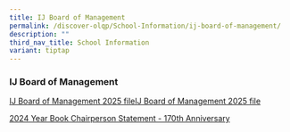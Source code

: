 ```yaml
---
title: IJ Board of Management
permalink: /discover-olqp/School-Information/ij-board-of-management/
description: ""
third_nav_title: School Information
variant: tiptap
---
```

<h3>IJ Board of Management</h3>
<p><a href="/files/IJBOM/IJ_BOM_Members_Photo_Chart_20250101.pdf" rel="noopener noreferrer nofollow" target="_blank">IJ Board of Management 2025 </a>
<a href="/files/IJBOM/IJ_BOM_Members_Photo_Chart_20250101.pdf" rel="noopener nofollow" target="_blank">fileIJ Board of Management 2025 file</a>
</p>
<p><a href="/files/IJBOM/OLQP___2024_Year_Book_Chairperson_Statement__170th_Anniversary_.pdf" rel="noopener nofollow" target="_blank">2024 Year Book Chairperson Statement - 170th Anniversary</a>
</p>